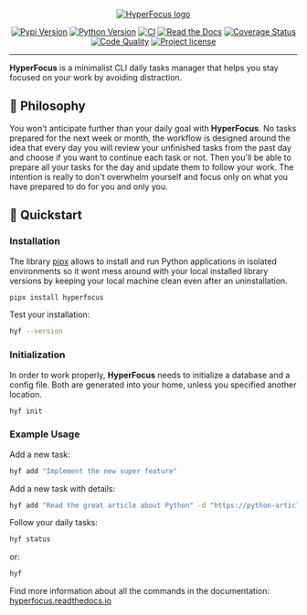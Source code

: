 <p align="center">
    <a href="#readme">
        <img alt="HyperFocus logo" src="https://raw.githubusercontent.com/u8slvn/hyperfocus/main/docs/source/_static/logo.png">
    </a>
</p>
<p align="center">
    <a href="https://pypi.org/project/hyperfocus/"><img src="https://img.shields.io/pypi/v/hyperfocus.svg" alt="Pypi Version"></a>
    <a href="https://pypi.org/project/hyperfocus/"><img src="https://img.shields.io/pypi/pyversions/hyperfocus" alt="Python Version"></a>
    <a href="https://github.com/u8slvn/hyperfocus/actions/workflows/ci.yml"><img src="https://img.shields.io/github/actions/workflow/status/u8slvn/hyperfocus/ci.yml?label=CI" alt="CI"></a>
    <a href="https://hyperfocus.readthedocs.io/"><img alt="Read the Docs" src="https://img.shields.io/readthedocs/hyperfocus"></a>
    <a href="https://coveralls.io/github/u8slvn/hyperfocus?branch=main"><img src="https://coveralls.io/repos/github/u8slvn/hyperfocus/badge.svg?branch=main" alt="Coverage Status"></a>
    <a href="https://app.codacy.com/gh/u8slvn/hyperfocus/dashboard"><img src="https://img.shields.io/codacy/grade/01ddd5668dbf4fc09f20ef215d0eec0b" alt="Code Quality"></a>
    <a href="https://pypi.org/project/hyperfocus/"><img src="https://img.shields.io/pypi/l/hyperfocus" alt="Project license"></a>
</p>

---

**HyperFocus** is a minimalist CLI daily tasks manager that helps you stay focused on your work by avoiding distraction.

## 📜 Philosophy

You won't anticipate further than your daily goal with **HyperFocus**. No tasks prepared for the next week or month, the workflow is designed around the idea that every day you will review your unfinished tasks from the past day and choose if you want to continue each task or not. Then you'll be able to prepare all your tasks for the day and update them to follow your work. The intention is really to don't overwhelm yourself and focus only on what you have prepared to do for you and only you.

## 🚀 Quickstart

### Installation

The library [pipx](https://pypa.github.io/pipx/) allows to install and run Python applications in isolated environments so it wont mess around with your local installed library versions by keeping your local machine clean even after an uninstallation.

```bash
pipx install hyperfocus
```

Test your installation:

```bash
hyf --version
```

### Initialization

In order to work properly, **HyperFocus** needs to initialize a database and a config file. Both are generated into your home, unless you specified another location.

```bash
hyf init
```

### Example Usage

Add a new task:

```bash
hyf add "Implement the new super feature"
```

Add a new task with details:

```bash
hyf add "Read the great article about Python" -d "https://python-article.com"
```

Follow your daily tasks:

```bash
hyf status
```

or:

```bash
hyf
```

Find more information about all the commands in the documentation: [hyperfocus.readthedocs.io](https://hyperfocus.readthedocs.io)
